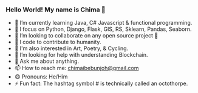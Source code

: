 ### Hello World! My name is Chima 👋

- 🌱 I’m currently learning Java, C# Javascript & functional programming.
- 🧠 I focus on Python, Django, Flask, GIS, RS, Sklearn, Pandas, Seaborn.
- 👯 I’m looking to collaborate on any open source project 🤝
- 💪 I code to contribute to humanity.
- 🧩 I'm also interested in Art, Poetry, & Cycling. 
- 🤔 I’m looking for help with understanding Blockchain. 
- 💬 Ask me about anything.  
- 📫 How to reach me: chimaibebunjoh@gmail.com
- 😄 Pronouns: He/Him
- ⚡ Fun fact: The hashtag symbol # is technically called an octothorpe. 




